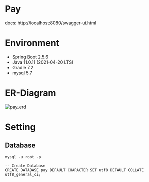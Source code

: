# Pay

docs: http://localhost:8080/swagger-ui.html

# Environment

- Spring Boot 2.5.6
- Java 11.0.11 (2021-04-20 LTS)
- Gradle 7.2
- mysql 5.7

# ER-Diagram

![pay_erd](https://user-images.githubusercontent.com/77145383/146196945-e886cc01-bebc-437d-aefb-3e4d9f119a30.png)


# Setting

## Database
```
mysql -u root -p

-- Create Database
CREATE DATABASE pay DEFAULT CHARACTER SET utf8 DEFAULT COLLATE utf8_general_ci;
```